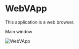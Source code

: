 # WebVApp
This application is a web browser.

Main window

![WebVApp](https://user-images.githubusercontent.com/64738687/167291092-7a562884-0866-402a-8982-89dba030937c.PNG)
